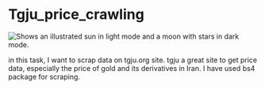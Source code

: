 # Tgju_price_crawling
<left><img alt="Shows an illustrated sun in light mode and a moon with stars in dark mode." src="https://www.tgju.org/touch-icon-ipad.png">
</left>

in this task, I want to scrap data on tgju.org site. tgju a great site to get price data, especially the price of gold and its derivatives in Iran.
I have used bs4 package for scraping.
